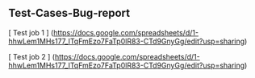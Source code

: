 ##  Test-Cases-Bug-report

[ Test job 1 ] (https://docs.google.com/spreadsheets/d/1-hhwLem1MHs177_ITqFmEzo7FaTp0lR83-CTd9GnyGg/edit?usp=sharing)

[ Test job 2 ] (https://docs.google.com/spreadsheets/d/1-hhwLem1MHs177_ITqFmEzo7FaTp0lR83-CTd9GnyGg/edit?usp=sharing)
